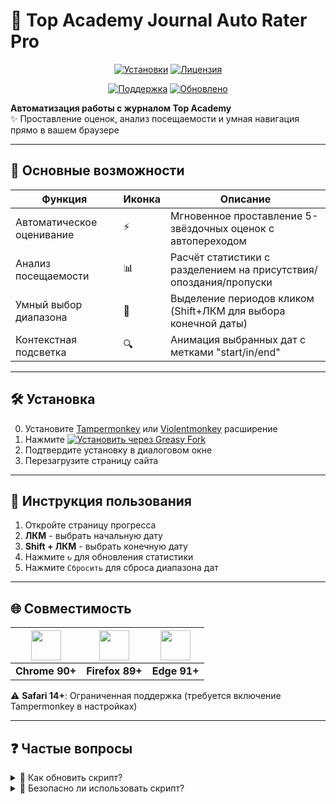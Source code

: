 # 🚀 Top Academy Journal Auto Rater Pro

<div align="center">

[![Установки](https://img.shields.io/greasyfork/dt/534433?label=УСТАНОВКИ&color=2ed573&style=for-the-badge)](https://greasyfork.org/ru/scripts/534433)
[![Лицензия](https://img.shields.io/badge/ЛИЦЕНЗИЯ-MIT-ff69b4?style=for-the-badge)](LICENSE)

</div>

<div align="center">

[![Поддержка](https://img.shields.io/badge/Telegram-чат_поддержки-0088cc?style=flat-square&logo=telegram)](https://t.me/Rodion2060)
[![Обновлено](https://img.shields.io/github/last-commit/Worton1720/TopAcademyJournalAutoRaterPro?color=9cf&label=ОБНОВЛЕНО&style=flat-square)](https://github.com/Worton1720/TopAcademyJournalAutoRaterPro/commits)

</div>

**Автоматизация работы с журналом Top Academy**  
✨ Проставление оценок, анализ посещаемости и умная навигация прямо в вашем браузере

---

## 🎯 Основные возможности

| Функция                   | Иконка | Описание                                                          |
| ------------------------- | ------ | ----------------------------------------------------------------- |
| Автоматическое оценивание | ⚡     | Мгновенное проставление 5-звёздочных оценок с автопереходом       |
| Анализ посещаемости       | 📊     | Расчёт статистики с разделением на присутствия/опоздания/пропуски |
| Умный выбор диапазона     | 🎯     | Выделение периодов кликом (Shift+ЛКМ для выбора конечной даты)    |
| Контекстная подсветка     | 🔍     | Анимация выбранных дат с метками "start/in/end"                   |

---

## 🛠 Установка

0. Установите [Tampermonkey](https://www.tampermonkey.net/index.php) или [Violentmonkey](https://violentmonkey.github.io/get-it/) расширение
1. Нажмите [![Установить через Greasy Fork](https://img.shields.io/badge/Greasy_Fork-Установить-green?style=for-the-badge&logo=greasemonkey)](https://greasyfork.org/ru/scripts/534433-top-academy-journal-auto-rater-pro)
2. Подтвердите установку в диалоговом окне
3. Перезагрузите страницу сайта

---

## 📖 Инструкция пользования

1. Откройте страницу прогресса
2. **ЛКМ** - выбрать начальную дату
3. **Shift + ЛКМ** - выбрать конечную дату
4. Нажмите `↻` для обновления статистики
5. Нажмите `Сбросить` для сброса диапазона дат

---

## 🌐 Совместимость

| <img src="https://img.icons8.com/color/48/chrome--v1.png" width="48" height="48"> | <img src="https://img.icons8.com/color/48/firefox.png" width="48" height="48"> | <img src="https://images.icon-icons.com/2552/PNG/512/edge_browser_logo_icon_152998.png" width="48" height="48"> |
| --------------------------------------------------------------------------------- | ------------------------------------------------------------------------------ | --------------------------------------------------------------------------------------------------------------- |
| **Chrome 90+**                                                                    | **Firefox 89+**                                                                | **Edge 91+**                                                                                                    |

⚠️ **Safari 14+**: Ограниченная поддержка (требуется включение Tampermonkey в настройках)

---

## ❓ Частые вопросы

<details>
<summary>📌 Как обновить скрипт?</summary>

1. Откройте панель Tampermonkey
2. Нажмите иконку 🔄 рядом с названием скрипта
3. Перезагрузите страницу журнала
</details>

<details>
<summary>🔐 Безопасно ли использовать скрипт?</summary>

✅ Скрипт работает только в рамках вашего браузера и **не**:

- Собирает личные данные
- Взаимодействует с внешними серверами
- Модифицирует системные файлы
</details>
